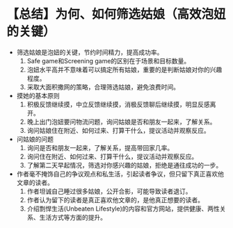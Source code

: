 # 【总结】为何、如何筛选姑娘（高效泡妞的关键）

-   筛选姑娘是泡妞的关键，节约时间精力，提高成功率。
    1.  Safe game和Screening game的区别在于场景和目标数量。
    2.  泡妞水平高并不意味着可以搞定所有姑娘，重要的是判断姑娘对你的兴趣程度。
    3.  采取大面积撒网的策略，合理筛选姑娘，避免浪费时间。
-   摸她的基本原则
    1.  积极反馈继续摸，中立反馈继续摸，消极反馈聊后继续摸，明显反感离开。
    2.  晚上出门泡妞要问物流问题，询问姑娘是否和朋友一起来，了解关系。
    3.  询问姑娘住在附近、如何过来、打算干什么，提议活动并观察反应。
-   问姑娘的问题
    1.  询问是否和朋友一起来，了解关系，提高带回家几率。
    2.  询问住在附近、如何过来、打算干什么，提议活动并观察反应。
    3.  了解第二天早起情况，筛选对你感兴趣的姑娘，拒绝是通往成功的一步。
-   作者毫不掩饰自己的争议观点和私生活，引起读者争议，但只留下真正喜欢他文章的读者。
    1.  作者坦诚自己睡过很多姑娘，公开合影，可能导致读者退订。
    2.  作者认为留下的读者是真正喜欢他文章的，是他真正想要的读者。
    3.  介绍剽悍生活(Unbeaten Lifestyle)的内容和官方网站，提供健康、两性关系、生活方式等方面的提升。